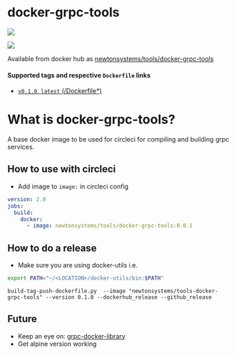 # docker-grpc-tools

[![](https://images.microbadger.com/badges/image/newtonsystems/tools-docker-grpc-tools.svg)](https://microbadger.com/images/newtonsystems/tools-docker-grpc-tools "Get your own image badge on microbadger.com")

[![](https://images.microbadger.com/badges/version/newtonsystems/tools-docker-grpc-tools.svg)](https://microbadger.com/images/newtonsystems/tools-docker-grpc-tools "Get your own version badge on microbadger.com")

Available from docker hub as [newtonsystems/tools/docker-grpc-tools](https://hub.docker.com/r/newtonsystems/tools-docker-grpc-tools/)

#### Supported tags and respective `Dockerfile` links

-    [`v0.1.0`, `latest` (/Dockerfile*)](https://github.com/newtonsystems/devops/blob/master/tools/docker-grpc-tools/Dockerfile)

# What is docker-grpc-tools?

A base docker image to be used for circleci for compiling and building grpc services.


## How to use with circleci

- Add image to `image:` in circleci config

``` yml
version: 2.0
jobs:
  build:
    docker:
      - image: newtonsystems/tools/docker-grpc-tools:0.0.1
```


## How to do a release
- Make sure you are using docker-utils 
i.e.

```bash
export PATH="~/<LOCATION>/docker-utils/bin:$PATH"
```

```
build-tag-push-dockerfile.py  --image "newtonsystems/tools-docker-grpc-tools" --version 0.1.0 --dockerhub_release --github_release
```


## Future

- Keep an eye on: [grpc-docker-library](https://github.com/grpc/grpc-docker-library/tree/master/1.0)
- Get alpine version working
